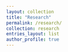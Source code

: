 ```yaml
---
layout: collection
title: "Research"
permalink: /research/
collection: research
entries_layout: list
author_profile: true
---
```

